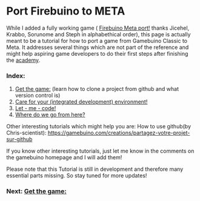 # Port Firebuino to META

While I added a fully working game ( [Firebuino Meta port!](https://gamebuino.com/creations/firebuino) thanks Jicehel, Krabbo, Sorunome and Steph in alphabethical order), this page
is actually meant to be a tutorial for how to port a game from Gamebuino Classic to Meta.
It addresses several things which are not part of the reference and might help aspiring game developers to do their first steps after finishing the [academy](https://gamebuino.com/academy).

### Index:

1. [Get the game:](GetTheGame.md) (learn how to clone a project from github and what version control is)
2. [Care for your (integrated development) environment!](CareForYourIDE.md)
3. [Let - me - code!](LetMeCode.md)
4. [Where do we go from here?](WhereDoWeGo.md)


Other interesting tutorials which might help you are:
How to use github(by Chris-scientist): https://gamebuino.com/creations/partagez-votre-projet-sur-github

If you know other interesting tutorials, just let me know in the comments on the gamebuino homepage and I will add them!


Please note that this Tutorial is still in development and therefore many essential parts missing. So stay tuned for more updates!

### Next: [Get the game:](GetTheGame.md)
